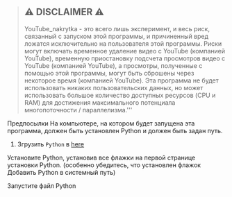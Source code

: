 
> ## ⚠ **DISCLAIMER** ⚠
> YouTube_nakrytka - это всего лишь эксперимент, и весь риск, связанный с запуском этой программы, и причиненный вред ложатся исключительно на пользователя этой программы.
> Риски могут включать временное удаление видео с YouTube (компанией YouTube), временную приостановку подсчета просмотров видео с YouTube (компанией YouTube), а просмотры, полученные с помощью этой программы, могут быть 
>  сброшены через некоторое время (компанией YouTube).
> Эта программа не будет использовать никаких пользовательских данных, но может использовать большое количество доступных ресурсов (CPU и RAM) для достижения максимального потенциала многопоточности / параллелизма.'''

Предпосылки
На компьютере, на котором будет запущена эта программа, должен быть установлен Python и должен быть задан путь.

1. Згрузить `Python` в [here](https://www.python.org/ftp/python/3.9.1/python-3.9.1-amd64.exe)

Установите Python, установив все флажки на первой странице установки Python. (особенно убедитесь, что установлен флажок Добавить Python в системный путь)

Запустите файл Python
